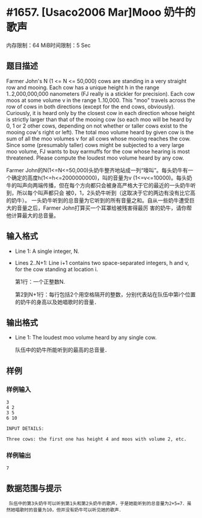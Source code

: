 # #1657. [Usaco2006 Mar]Mooo 奶牛的歌声

内存限制：64 MiB时间限制：5 Sec

## 题目描述

Farmer John's N (1 <= N <= 50,000) cows are standing in a very straight row and mooing. Each cow has a unique height h in the range 1..2,000,000,000 nanometers (FJ really is a stickler for precision). Each cow moos at some volume v in the range 1..10,000. This "moo" travels across the row of cows in both directions (except for the end cows, obviously). Curiously, it is heard only by the closest cow in each direction whose height is strictly larger than that of the mooing cow (so each moo will be heard by 0, 1 or 2 other cows, depending on not whether or taller cows exist to the mooing cow's right or left).  The total moo volume heard by given cow is the sum of all the moo volumes v for all cows whose mooing reaches the cow. Since some (presumably taller) cows might be subjected to a very large moo volume, FJ wants to buy earmuffs for the cow whose hearing is most threatened. Please compute the loudest moo volume heard by any cow. 

  Farmer John的N(1<=N<=50,000)头奶牛整齐地站成一列&ldquo;嚎叫&rdquo;。每头奶牛有一个确定的高度h(1<=h<=2000000000)，叫的音量为v (1<=v<=10000)。每头奶牛的叫声向两端传播，但在每个方向都只会被身高严格大于它的最近的一头奶牛听到，所以每个叫声都只会 被0，1，2头奶牛听到（这取决于它的两边有没有比它高的奶牛）。  一头奶牛听到的总音量为它听到的所有音量之和。自从一些奶牛遭受巨大的音量之后，Farmer John打算买一个耳罩给被残害得最厉 害的奶牛，请你帮他计算最大的总音量。

## 输入格式

* Line 1: A single integer, N. 

 * Lines 2..N+1: Line i+1 contains two space-separated integers, h and         v, for the cow standing at location i.

    第1行：一个正整数N.

    第2到N+1行：每行包括2个用空格隔开的整数，分别代表站在队伍中第i个位置的奶牛的身高以及她唱歌时的音量．

## 输出格式

* Line 1: The loudest moo volume heard by any single cow.

    队伍中的奶牛所能听到的最高的总音量．

## 样例

### 样例输入

    
    3
    4 2
    3 5
    6 10
    
    INPUT DETAILS:
    
    Three cows: the first one has height 4 and moos with volume 2, etc.
    
    

### 样例输出

    
    7
    
    

## 数据范围与提示

     队伍中的第3头奶牛可以听到第1头和第2头奶牛的歌声，于是她能听到的总音量为2+5=7．虽然她唱歌时的音量为10，但并没有奶牛可以听见她的歌声．

